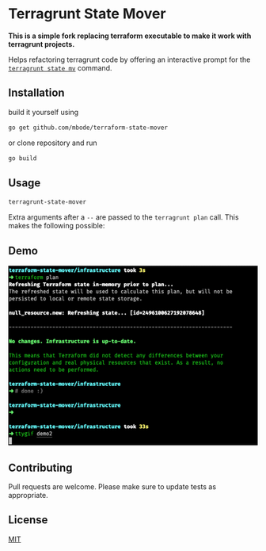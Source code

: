 # Terragrunt State Mover

**This is a simple fork replacing terraform executable to make it work with terragrunt projects.** 

Helps refactoring terragrunt code by offering an interactive prompt for the [`terragrunt state mv`](https://www.terraform.io/docs/commands/state/mv.html) command.

## Installation

build it yourself using 

```bash
go get github.com/mbode/terraform-state-mover
```

or clone repository and run 

```bash
go build
```

## Usage

```bash
terragrunt-state-mover 
```

Extra arguments after a `--` are passed to the `terragrunt plan` call. This makes the following possible:

## Demo

![](demo.gif)

## Contributing
Pull requests are welcome. Please make sure to update tests as appropriate.

## License
[MIT](https://choosealicense.com/licenses/mit/)
